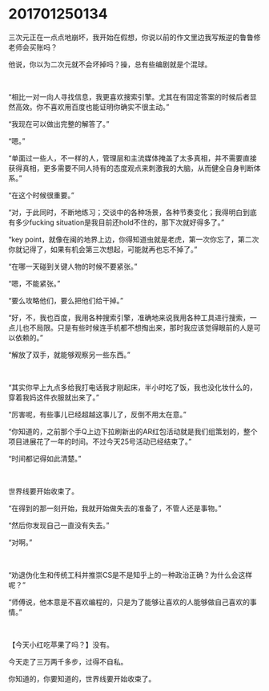 # 201701250134

三次元正在一点点地崩坏，我开始在假想，你说以前的作文里边我写叛逆的鲁鲁修老师会买账吗？

他说，你以为二次元就不会坏掉吗？操，总有些编剧就是个混球。

<br/>

“相比一对一向人寻找信息，我更喜欢搜索引擎。尤其在有固定答案的时候后者显然高效。你不喜欢用百度也能证明你确实不很主动。”

“我现在可以做出完整的解答了。”

“嗯。”

“单面过一些人，不一样的人，管理层和主流媒体掩盖了太多真相，并不需要直接获得真相，更多需要不同人持有的态度观点来刺激我的大脑，从而健全自身判断体系。”

“在这个时候很重要。”

“对，于此同时，不断地练习；交谈中的各种场景，各种节奏变化；我得明白到底有多少fucking situation是我目前还hold不住的，那下次就好得多了。”

“key point，就像在闽的地界上边，你得知道虫就是老虎，第一次你忘了，第二次你就记得了，如果有机会第三次想起，可能就再也忘不掉了。”

“在哪一天碰到关键人物的时候不要紧张。”

“嗯，不能紧张。”

“要么攻略他们，要么把他们给干掉。”

“好，不，我也百度，我用各种搜索引擎，准确地来说我用各种工具进行搜索，一点儿也不局限。只是有些时候连手机都不想掏出来，那时我应该觉得眼前的人是可以依赖的。”

“解放了双手，就能够观察另一些东西。”

<br/>

“其实你早上九点多给我打电话我才刚起床，半小时吃了饭，我也没化妆什么的，穿着我妈这件衣服就出来了。”

“厉害呢，有些事儿已经超越这事儿了，反倒不用太在意。”

“你知道的，之前那个手Q上边下拉刷新出的AR红包活动就是我们组策划的，整个项目进展花了一年的时间。不过今天25号活动已经结束了。”

“时间都记得如此清楚。”

<br/>

世界线要开始收束了。

“在得到的那一刻开始，我就开始做失去的准备了，不管人还是事物。”

“然后你发现自己一直没有失去。”

“对啊。”

<br/>

“劝退伪化生和传统工科并推崇CS是不是知乎上的一种政治正确？为什么会这样呢？”

“师傅说，他本意是不喜欢编程的，只是为了能够让喜欢的人能够做自己喜欢的事情。”

<br/>

【今天小红吃苹果了吗？】没有。

今天走了三万两千多步，过得不自私。

你知道的，你要知道的，世界线要开始收束了。
